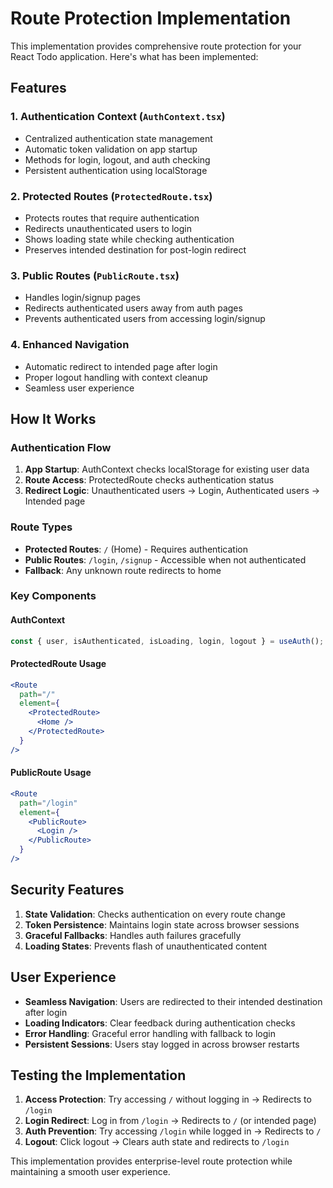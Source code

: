 # Route Protection Implementation

This implementation provides comprehensive route protection for your React Todo application. Here's what has been implemented:

## Features

### 1. **Authentication Context (`AuthContext.tsx`)**

- Centralized authentication state management
- Automatic token validation on app startup
- Methods for login, logout, and auth checking
- Persistent authentication using localStorage

### 2. **Protected Routes (`ProtectedRoute.tsx`)**

- Protects routes that require authentication
- Redirects unauthenticated users to login
- Shows loading state while checking authentication
- Preserves intended destination for post-login redirect

### 3. **Public Routes (`PublicRoute.tsx`)**

- Handles login/signup pages
- Redirects authenticated users away from auth pages
- Prevents authenticated users from accessing login/signup

### 4. **Enhanced Navigation**

- Automatic redirect to intended page after login
- Proper logout handling with context cleanup
- Seamless user experience

## How It Works

### Authentication Flow

1. **App Startup**: AuthContext checks localStorage for existing user data
2. **Route Access**: ProtectedRoute checks authentication status
3. **Redirect Logic**: Unauthenticated users → Login, Authenticated users → Intended page

### Route Types

- **Protected Routes**: `/` (Home) - Requires authentication
- **Public Routes**: `/login`, `/signup` - Accessible when not authenticated
- **Fallback**: Any unknown route redirects to home

### Key Components

#### AuthContext

```typescript
const { user, isAuthenticated, isLoading, login, logout } = useAuth();
```

#### ProtectedRoute Usage

```jsx
<Route
  path="/"
  element={
    <ProtectedRoute>
      <Home />
    </ProtectedRoute>
  }
/>
```

#### PublicRoute Usage

```jsx
<Route
  path="/login"
  element={
    <PublicRoute>
      <Login />
    </PublicRoute>
  }
/>
```

## Security Features

1. **State Validation**: Checks authentication on every route change
2. **Token Persistence**: Maintains login state across browser sessions
3. **Graceful Fallbacks**: Handles auth failures gracefully
4. **Loading States**: Prevents flash of unauthenticated content

## User Experience

- **Seamless Navigation**: Users are redirected to their intended destination after login
- **Loading Indicators**: Clear feedback during authentication checks
- **Error Handling**: Graceful error handling with fallback to login
- **Persistent Sessions**: Users stay logged in across browser restarts

## Testing the Implementation

1. **Access Protection**: Try accessing `/` without logging in → Redirects to `/login`
2. **Login Redirect**: Log in from `/login` → Redirects to `/` (or intended page)
3. **Auth Prevention**: Try accessing `/login` while logged in → Redirects to `/`
4. **Logout**: Click logout → Clears auth state and redirects to `/login`

This implementation provides enterprise-level route protection while maintaining a smooth user experience.
